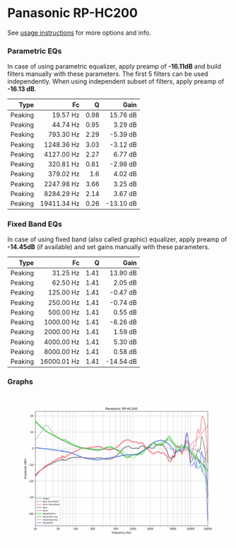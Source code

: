 # Panasonic RP-HC200
See [usage instructions](https://github.com/jaakkopasanen/AutoEq#usage) for more options and info.

### Parametric EQs
In case of using parametric equalizer, apply preamp of **-16.11dB** and build filters manually
with these parameters. The first 5 filters can be used independently.
When using independent subset of filters, apply preamp of **-16.13 dB**.

| Type    | Fc          |    Q | Gain      |
|--------:|------------:|-----:|----------:|
| Peaking | 19.57 Hz    | 0.98 | 15.76 dB  |
| Peaking | 44.74 Hz    | 0.95 | 3.29 dB   |
| Peaking | 793.30 Hz   | 2.29 | -5.39 dB  |
| Peaking | 1248.36 Hz  | 3.03 | -3.12 dB  |
| Peaking | 4127.00 Hz  | 2.27 | 6.77 dB   |
| Peaking | 320.81 Hz   | 0.81 | -2.98 dB  |
| Peaking | 379.02 Hz   | 1.6  | 4.02 dB   |
| Peaking | 2247.98 Hz  | 3.66 | 3.25 dB   |
| Peaking | 8284.29 Hz  | 2.14 | 3.67 dB   |
| Peaking | 19411.34 Hz | 0.26 | -13.10 dB |

### Fixed Band EQs
In case of using fixed band (also called graphic) equalizer, apply preamp of **-14.45dB**
(if available) and set gains manually with these parameters.

| Type    | Fc          |    Q | Gain      |
|--------:|------------:|-----:|----------:|
| Peaking | 31.25 Hz    | 1.41 | 13.90 dB  |
| Peaking | 62.50 Hz    | 1.41 | 2.05 dB   |
| Peaking | 125.00 Hz   | 1.41 | -0.47 dB  |
| Peaking | 250.00 Hz   | 1.41 | -0.74 dB  |
| Peaking | 500.00 Hz   | 1.41 | 0.55 dB   |
| Peaking | 1000.00 Hz  | 1.41 | -6.26 dB  |
| Peaking | 2000.00 Hz  | 1.41 | 1.59 dB   |
| Peaking | 4000.00 Hz  | 1.41 | 5.30 dB   |
| Peaking | 8000.00 Hz  | 1.41 | 0.58 dB   |
| Peaking | 16000.01 Hz | 1.41 | -14.54 dB |

### Graphs
![](./Panasonic%20RP-HC200.png)
